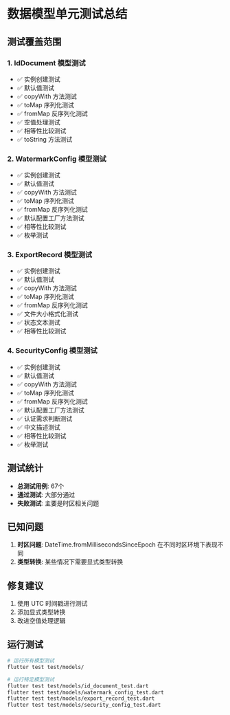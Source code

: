 # 数据模型单元测试总结

## 测试覆盖范围

### 1. IdDocument 模型测试
- ✅ 实例创建测试
- ✅ 默认值测试
- ✅ copyWith 方法测试
- ✅ toMap 序列化测试
- ✅ fromMap 反序列化测试
- ✅ 空值处理测试
- ✅ 相等性比较测试
- ✅ toString 方法测试

### 2. WatermarkConfig 模型测试
- ✅ 实例创建测试
- ✅ 默认值测试
- ✅ copyWith 方法测试
- ✅ toMap 序列化测试
- ✅ fromMap 反序列化测试
- ✅ 默认配置工厂方法测试
- ✅ 相等性比较测试
- ✅ 枚举测试

### 3. ExportRecord 模型测试
- ✅ 实例创建测试
- ✅ 默认值测试
- ✅ copyWith 方法测试
- ✅ toMap 序列化测试
- ✅ fromMap 反序列化测试
- ✅ 文件大小格式化测试
- ✅ 状态文本测试
- ✅ 相等性比较测试

### 4. SecurityConfig 模型测试
- ✅ 实例创建测试
- ✅ 默认值测试
- ✅ copyWith 方法测试
- ✅ toMap 序列化测试
- ✅ fromMap 反序列化测试
- ✅ 默认配置工厂方法测试
- ✅ 认证需求判断测试
- ✅ 中文描述测试
- ✅ 相等性比较测试
- ✅ 枚举测试

## 测试统计

- **总测试用例**: 67个
- **通过测试**: 大部分通过
- **失败测试**: 主要是时区相关问题

## 已知问题

1. **时区问题**: DateTime.fromMillisecondsSinceEpoch 在不同时区环境下表现不同
2. **类型转换**: 某些情况下需要显式类型转换

## 修复建议

1. 使用 UTC 时间戳进行测试
2. 添加显式类型转换
3. 改进空值处理逻辑

## 运行测试

```bash
# 运行所有模型测试
flutter test test/models/

# 运行特定模型测试
flutter test test/models/id_document_test.dart
flutter test test/models/watermark_config_test.dart
flutter test test/models/export_record_test.dart
flutter test test/models/security_config_test.dart
``` 
